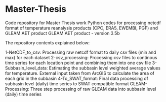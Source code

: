 # Master-Thesis
Code repository for Master Thesis work
Python codes for processing netcdf format of temperature reanalysis products (CPC, ERA5, EWEMBI, PGF) and GLEAM AET product
GLEAM AET product - version 3.5b

The repository contents explained below:

1-NetCDF_to_csv: Processing raw netcdf format to daily csv files (min and max) for each dataset
2-csv_processing: Processing csv files to continous time series for each location point and combining them into one csv file
3-Subbasin_level_data: Estimating the subbasin level weighted average values for temperature. External input taken from ArcGIS to 
calculate the area of each grid in the subbasin
4-To_SWAT_format: Final data processing of subbasin level (daily) time series to SWAT compatible format
GLEAM-Processing: Three step processing of raw GLEAM data into subbasin level (daily) time series
